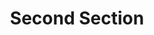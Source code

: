 ---
layout: page
title: Second Section
tagline: Ipsum consequat
image: images/pic04.jpg
# Give some unique identifier if you want this page to show on the navigation menu
id: secondSection
# Choose between 5 spotlight styles: 'one', 'two', 'three' or 'four'; to change the order in which they appear, rename your spotlight pages prepending a number, like '1-page-name.md'; leave this blank if you do not want this page to be on the spotlight
spotlightStyle: three
# The following values are unique to spotlight style 'three'
buttonTitle: Learn More
description: Donec imperdiet consequat consequat. Suspendisse feugiat congue posuere. Nulla massa urna, fermentum eget quam aliquet.
icon1: icon fa-code-fork
label1: 5120
title1: Etiam
icon2: icon fa-folder-open-o
label2: 8192
title2: Magna
icon3: icon fa-signal
label3: 2048
title3: Tempus
icon4: icon fa-laptop
label4: 4096
title4: Aliquam
icon5: icon fa-diamond
label5: 1024
title5: Nullam
longText: Nam elementum nisl et mi a commodo porttitor. Morbi sit amet nisl eu arcu faucibus hendrerit vel a risus. Nam a orci mi, elementum ac arcu sit amet, fermentum pellentesque et purus. Integer maximus varius lorem, sed convallis diam accumsan sed. Etiam porttitor placerat sapien, sed eleifend a enim pulvinar faucibus semper quis ut arcu. Ut non nisl a mollis est efficitur vestibulum. Integer eget purus nec nulla mattis et accumsan ut magna libero. Morbi auctor iaculis porttitor. Sed ut magna ac risus et hendrerit scelerisque. Praesent eleifend lacus in lectus aliquam porta. Cras eu ornare dui curabitur lacinia.
---